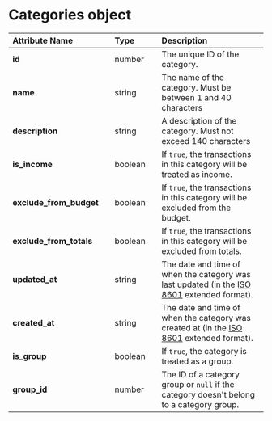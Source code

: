 # Categories object

| **Attribute Name** |  | **Type** |  | **Description** |
| :--- | :--- | :--- | :--- | :--- |
| **id** |  | number |  | The unique ID of the category. |
| **name** |  | string |  | The name of the category. Must be between 1 and 40 characters |
| **description** |  | string |  | A description of the category. Must not exceed 140 characters |
| **is\_income** |  | boolean |  | If `true`, the transactions in this category will be treated as income. |
| **exclude\_from\_budget** |  | boolean |  | If `true`, the transactions in this category will be excluded from the budget. |
| **exclude\_from\_totals** |  | boolean |  | If `true`, the transactions in this category will be excluded from totals. |
| **updated\_at** |  | string |  | The date and time of when the category was last updated (in the [ISO 8601](https://en.wikipedia.org/wiki/ISO_8601) extended format). |
| **created\_at** |  | string |  | The date and time of when the category was created at (in the [ISO 8601](https://en.wikipedia.org/wiki/ISO_8601) extended format). |
| **is\_group** |  | boolean |  | If `true`, the category is treated as a group. |
| **group\_id** |  | number |  | The ID of a category group or `null` if the category doesn't belong to a category group. |

